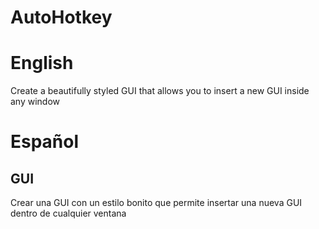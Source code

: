 # AutoHotkey

# English
Create a beautifully styled GUI that allows you to insert a new GUI inside any window

# Español
## GUI
Crear una GUI con un estilo bonito que permite insertar una nueva GUI dentro de cualquier ventana
